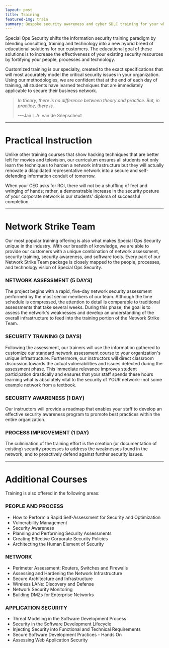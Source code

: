 ```yaml
---
layout: post
title: Training
featured-img: train
summary: Bespoke security awareness and cyber SDLC training for your whole team
---
```


Special Ops Security shifts the information security training paradigm by blending consulting, training and technology into a new hybrid breed of educational solutions for our customers. The educational goal of these solutions is to increase the effectiveness of your existing security resources by fortifying your people, processes and technology.

Customized training is our specialty, created to the exact specifications that will most accurately model the critical security issues in your organization. Using our methodologies, we are confident that at the end of each day of training, all students have learned techniques that are immediately applicable to secure their business network.

> _In theory, there is no difference between theory and practice. But, in practice, there is._ 
> 
> ---Jan L.A. van de Snepscheut

<hr>

# Practical Instruction

Unlike other training courses that show hacking techniques that are better left for movies and television, our curriculum ensures all students not only learn the techniques to harden a network infrastructure but they will actually renovate a dilapidated representative network into a secure and self-defending information conduit of tomorrow.

When your CEO asks for ROI, there will not be a shuffling of feet and wringing of hands; rather, a demonstrable increase in the security posture of your corporate network is our students' diploma of successful completion.

<hr>

# Network Strike Team

Our most popular training offering is also what makes Special Ops Security unique in the industry. With our breadth of knowledge, we are able to provide our customers with a unique combination of network assessment, security training, security awareness, and software tools. Every part of our Network Strike Team package is closely mapped to the people, processes, and technology vision of Special Ops Security.

### NETWORK ASSESSMENT (5 DAYS)

The project begins with a rapid, five-day network security assessment performed by the most senior members of our team. Although the time schedule is compressed, the attention to detail is comparable to traditional assessments that take several weeks. During this phase, the goal is to assess the network's weaknesses and develop an understanding of the overall infrastructure to feed into the training portion of the Network Strike Team.

### SECURITY TRAINING (3 DAYS)

Following the assessment, our trainers will use the information gathered to customize our standard network assessment course to your organization's unique infrastructure. Furthermore, our instructors will direct classroom discussion towards the actual vulnerabilities and issues detected during the assessment phase. This immediate relevance improves student participation drastically and ensures that your staff spends these hours learning what is absolutely vital to the security of YOUR network--not some example network from a textbook.

### SECURITY AWARENESS (1 DAY)

Our instructors will provide a roadmap that enables your staff to develop an effective security awareness program to promote best practices within the entire organization.

### PROCESS IMPROVEMENT (1 DAY)
The culmination of the training effort is the creation (or documentation of existing) security processes to address the weaknesses found in the network, and to proactively defend against further security issues.

<hr>

# Additional Courses

Training is also offered in the following areas:

### PEOPLE AND PROCESS

* How to Perform a Rapid Self-Assessment for Security and Optimization
* Vulnerability Management
* Security Awareness
* Planning and Performing Security Assessments
* Creating Effective Corporate Security Policies
* Architecting the Human Element of Security

### NETWORK

* Perimeter Assessment: Routers, Switches and Firewalls
* Assessing and Hardening the Network Infrastructure
* Secure Architecture and Infrastructure
* Wireless LANs: Discovery and Defense
* Network Security Monitoring
* Building DMZs for Enterprise Networks

### APPLICATION SECURITY

* Threat Modeling in the Software Development Process
* Security in the Software Development Lifecycle
* Injecting Security into Functional and Technical Requirements
* Secure Software Development Practices - Hands On
* Assessing Web Application Security

